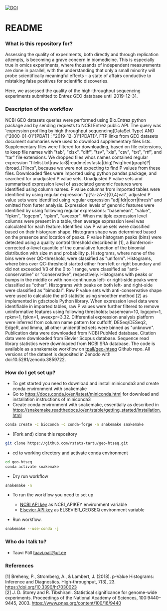 [![DOI](https://zenodo.org/badge/DOI/10.5281/zenodo.4046422.svg)](https://doi.org/10.5281/zenodo.4046422)


# README #


### What is this repository for? ###

Assessing the quality of experiments, both directly and through replication attempts, is becoming a grave concern in biomedicine. This is especially true in omics experiments, where thousands of independent measurements are done in parallel, with the understanding that only a small minority will probe scientifically meaningful effects – a state of affairs conductive to mistaking false positives for scientific discoveries.  

Here, we assessed the quality of the high-throughput sequencing experiments submitted to Entrez GEO database until 2019-12-31.

### Descripton of the workflow ###

NCBI GEO datasets queries were performed using Bio.Entrez python package and by sending requests to NCBI Entrez public API. The query was 'expression profiling by high throughput sequencing[DataSet Type] AND ("2000-01-01"[PDAT] : "2019-12-31"[PDAT])'. FTP links from GEO datasets document summaries were used to download supplementary files lists. Supplementary files were filtered for downloading, based on file extensions, to keep file names with "tab", "xlsx", "diff", "tsv", "xls", "csv", "txt", "rtf", and "tar" file extensions. We dropped files whos names contained regular expression "filelist.txt|raw.tar$|readme|csfasta|(big)?wig|bed(graph)?|(broad_)?lincs", because we were not expecting to find P values from these files. Downloaded files were imported using python pandas package, and searched for unadjusted P value sets. Unadjusted P value sets and summarised expression level of associated genomic features were identified using column names. P value columns from imported tables were identified by using regular expression "p[^a-zA-Z]{0,4}val", adjusted P value sets were identified using regular expression "adj|fdr|corr|thresh" and omitted from furter analysis. Expression levels of genomic features were identified by using following regular expressions: "basemean", "value", "fpkm", "logcpm", "rpkm", "aveexpr". When multiple expression level columns were present in a table, then average expression level was calculated for each feature. 
Identified raw P value sets were classified based on their histogram shape. 
Histogram shape was determined based on the presence and location of peaks.
P value histogram peaks (bins) were detected using a quality control threshold described in [1], a Bonferroni-corrected $\alpha$-level quantile of the cumulative function of the binomial distribution with size m and probability p. Histograms, where none of the bins were over QC-threshold, were classified as "uniform". Histograms, where bins over QC-threshold started either from left or right boundary and did not exceeded 1/3 of the 0 to 1 range, were classified as "anti-conservative" or "conservative", respectively. Histograms with peaks or bumps in the middle or with non-continuous left- or right-side peaks were classified as "other". Histograms with peaks on both left- and right-side were classified as "bimodal".
Raw P value sets with anti-conservative shape were used to calculate the pi0 statistic using smoother method [2] as implemented in gdsctools Python library. When expression level data were identifiable in imported tables, raw P values were further filtered to remove uninformative features using following thresholds: basemean=10, logcpm=1, rpkm=1, fpkm=1, aveexpr=3.32. Differential expression analysis platform were inferred from column name pattern for cuffdiff, DESeq/DESeq2, EdgeR, and limma, all other unidentified sets were binned as "unknown". Publication data were downloaded from NCBI PubMed database. Citation data were downloaded from Elevier Scopus database. Sequence read library statistics were downloaded from NCBI SRA database. The code is available as a snakemake workflow on [tpall/geo-htseq](https://github.com/tpall/geo-htseq) Github repo. All versions of the dataset is deposited in Zenodo with doi:10.5281/zenodo.3859722.

### How do I get set up? ###

* To get started you need to download and install miniconda3 and create conda environment with snakemake
* Go to <https://docs.conda.io/en/latest/miniconda.html> for download and installation instructions of miniconda3
* Create conda environment with snakemake, essentially as described in <https://snakemake.readthedocs.io/en/stable/getting_started/installation.html>

```bash
conda create -c bioconda -c conda-forge -n snakemake snakemake
```

* (Fork and) clone this repository 

```bash
git clone https://github.com/rstats-tartu/geo-htseq.git
```

* cd to working directory and activate conda environment

```bash
cd geo-htseq
conda activate snakemake
```

* Dry run workflow

```bash
snakemake -n
```

* To run the workflow you need to set up
    - [NCBI API key](https://ncbiinsights.ncbi.nlm.nih.gov/2017/11/02/new-api-keys-for-the-e-utilities/) as NCBI_APIKEY environment variable
    - [Elsevier API key](https://dev.elsevier.com) as ELSEVIER_GEOSEQ environment variable


* Run workflow. 

```bash
snakemake --use-conda -j
```


### Who do I talk to? ###

* Taavi Päll taavi.pall@ut.ee

### References ###
[1] Breheny, P., Stromberg, A., & Lambert, J. (2018). p-Value Histograms: Inference and Diagnostics. High-throughput, 7(3), 23. https://doi.org/10.3390/ht7030023    
[2] J. D. Storey and R. Tibshirani. Statistical significance for genome-wide experiments. Proceedings of the National Academy of Sciences, 100:9440–9445, 2003. https://www.pnas.org/content/100/16/9440
